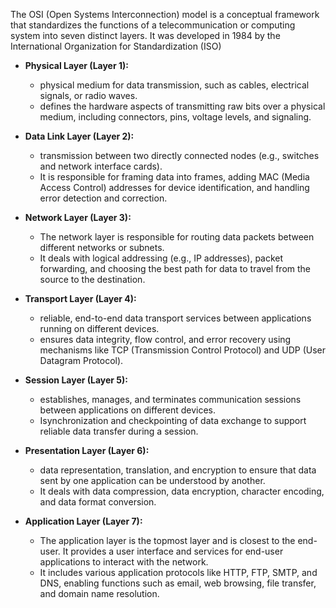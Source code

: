The OSI (Open Systems Interconnection) model is a conceptual framework that standardizes the functions of a telecommunication or computing system into seven distinct layers. It was developed in 1984 by the International Organization for Standardization (ISO)

- **Physical Layer (Layer 1):**
    - physical medium for data transmission, such as cables, electrical signals, or radio waves.
    - defines the hardware aspects of transmitting raw bits over a physical medium, including connectors, pins, voltage levels, and signaling.
- **Data Link Layer (Layer 2):**
    - transmission between two directly connected nodes (e.g., switches and network interface cards).
    - It is responsible for framing data into frames, adding MAC (Media Access Control) addresses for device identification, and handling error detection and correction.
- **Network Layer (Layer 3):**
    - The network layer is responsible for routing data packets between different networks or subnets.
    - It deals with logical addressing (e.g., IP addresses), packet forwarding, and choosing the best path for data to travel from the source to the destination.
- **Transport Layer (Layer 4):**
    - reliable, end-to-end data transport services between applications running on different devices.
    - ensures data integrity, flow control, and error recovery using mechanisms like TCP (Transmission Control Protocol) and UDP (User Datagram Protocol).
- **Session Layer (Layer 5):**
    - establishes, manages, and terminates communication sessions between applications on different devices.
    - Isynchronization and checkpointing of data exchange to support reliable data transfer during a session.
- **Presentation Layer (Layer 6):**
    - data representation, translation, and encryption to ensure that data sent by one application can be understood by another.
    - It deals with data compression, data encryption, character encoding, and data format conversion.
- **Application Layer (Layer 7):**
    
    - The application layer is the topmost layer and is closest to the end-user. It provides a user interface and services for end-user applications to interact with the network.
    - It includes various application protocols like HTTP, FTP, SMTP, and DNS, enabling functions such as email, web browsing, file transfer, and domain name resolution.